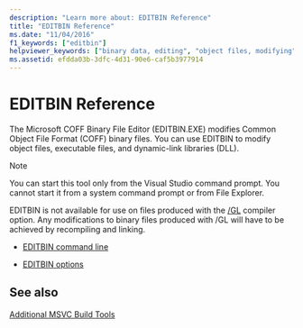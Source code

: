 ```yaml
---
description: "Learn more about: EDITBIN Reference"
title: "EDITBIN Reference"
ms.date: "11/04/2016"
f1_keywords: ["editbin"]
helpviewer_keywords: ["binary data, editing", "object files, modifying", "EDITBIN program", "COFF files, editing"]
ms.assetid: efdda03b-3dfc-4d31-90e6-caf5b3977914
---
```

# EDITBIN Reference

The Microsoft COFF Binary File Editor (EDITBIN.EXE) modifies Common Object File Format (COFF) binary files. You can use EDITBIN to modify object files, executable files, and dynamic-link libraries (DLL).

> [!NOTE]
> You can start this tool only from the Visual Studio command prompt. You cannot start it from a system command prompt or from File Explorer.

EDITBIN is not available for use on files produced with the [/GL](gl-whole-program-optimization.md) compiler option. Any modifications to binary files produced with /GL will have to be achieved by recompiling and linking.

- [EDITBIN command line](editbin-command-line.md)

- [EDITBIN options](editbin-options.md)

## See also

[Additional MSVC Build Tools](c-cpp-build-tools.md)
